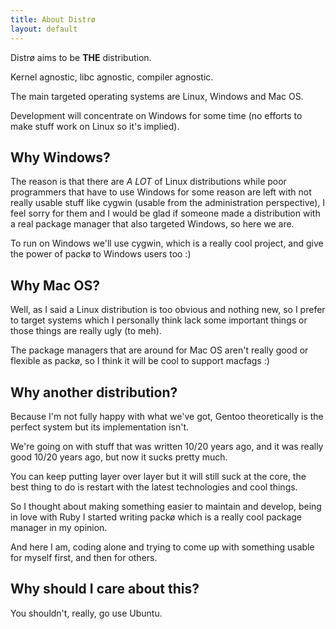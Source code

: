 ```yaml
---
title: About Distrø
layout: default
---
```


Distrø aims to be **THE** distribution.

Kernel agnostic, libc agnostic, compiler agnostic.

The main targeted operating systems are Linux, Windows and Mac OS.

Development will concentrate on Windows for some time (no efforts to make stuff work on Linux so it's implied).

Why Windows?
------------
The reason is that there are _A LOT_ of Linux distributions while poor programmers that have to use Windows for some reason are left with not really usable stuff like cygwin (usable from the administration perspective), I feel sorry for them and I would be glad if someone made a distribution with a real package manager that also targeted Windows, so here we are.

To run on Windows we'll use cygwin, which is a really cool project, and give the power of packø to Windows users too :)

Why Mac OS?
-----------
Well, as I said a Linux distribution is too obvious and nothing new, so I prefer to target systems which I personally think lack some important things or those things are really ugly (to meh).

The package managers that are around for Mac OS aren't really good or flexible as packø, so I think it will be cool to support macfags :)

Why another distribution?
-------------------------
Because I'm not fully happy with what we've got, Gentoo theoretically is the perfect system but its implementation isn't.

We're going on with stuff that was written 10/20 years ago, and it was really good 10/20 years ago, but now it sucks pretty much.

You can keep putting layer over layer but it will still suck at the core, the best thing to do is restart with the latest technologies and cool things.

So I thought about making something easier to maintain and develop, being in love with Ruby I started writing packø which is a really cool package manager in my opinion.

And here I am, coding alone and trying to come up with something usable for myself first, and then for others.

Why should I care about this?
-----------------------------
You shouldn't, really, go use Ubuntu.
